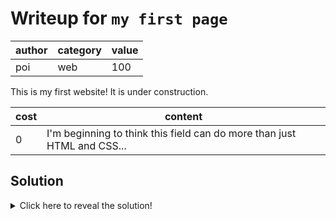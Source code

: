 # Writeup for `my first page`

| author | category | value |
|--------|----------|-------|
|  poi   |   web    |  100  |

This is my first website! It is under construction.

| cost |                                 content                                 |
|------|-------------------------------------------------------------------------|
|  0   | I'm beginning to think this field can do more than just HTML and CSS... |

## Solution

<details>
<summary>Click here to reveal the solution!</summary>

### The Big Idea

We have a simple website with an input field which claims it can render some basic html and css. Let's have a poke around to see what we can do.

This challenge has an input field that allows for directory traversal, but does not allow you to read files through the initial page.
Since `.` will show us the current directory, we can navigate the local system through appending to the url. For instance, if I wanted to visit `bootstrap.css` I would append `/static/css/boootstrap.css` to the url. As these are not blocked we can read the file. You might have seen `suspicious.png` while looking in the file system. If you try to navigate to it, you will get a 451, which is very suspicious. In `bootstrap.css` we can see that the default img element will try to fetch this image. There is no img element in the html so even if we could load the new css, nothing would happen. Luckily, the whole point of this site is to look at html elements, meaning we can insert our own `<img>` tag. Once this is done, we can simply inspect element the Link tag in the header and change the `href` attribute to `"../static/css/bootstrap.css"`. This should then display the image with the flag.

### Flag(s)

- `BEGINNER{h1_im_j3ss3}`

</details>
